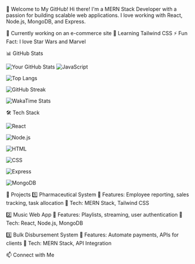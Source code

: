 🚀 Welcome to My GitHub!
Hi there! I'm a MERN Stack Developer with a passion for building scalable web applications. I love working with React, Node.js, MongoDB, and Express.

🔭 Currently working on an e-commerce site
🌱 Learning Tailwind CSS
⚡ Fun Fact: I love Star Wars and Marvel

📊 GitHub Stats


![Your GitHub Stats](https://github-readme-stats.vercel.app/api?username=roggoz&show_icons=true&theme=dracula) ![JavaScript](https://img.shields.io/badge/JavaScript-F7DF1E?style=for-the-badge&logo=javascript&logoColor=black)

![Top Langs](https://github-readme-stats.vercel.app/api/top-langs/?username=roggoz&layout=compact&theme=dracula)

![GitHub Streak](https://github-readme-streak-stats.herokuapp.com/?user=roggoz&theme=dracula)

![WakaTime Stats](https://github-readme-stats.vercel.app/api/wakatime?username=roggoz&theme=radical)



🛠 Tech Stack

![React](https://img.shields.io/badge/React-20232A?style=for-the-badge&logo=react&logoColor=61DAFB)

![Node.js](https://img.shields.io/badge/Node.js-43853D?style=for-the-badge&logo=node.js&logoColor=white)

![HTML](https://img.shields.io/badge/HTML5-E34F26?style=for-the-badge&logo=html5&logoColor=white)

![CSS](https://img.shields.io/badge/CSS3-1572B6?style=for-the-badge&logo=css3&logoColor=white)

![Express](https://img.shields.io/badge/Express.js-000000?style=for-the-badge&logo=express&logoColor=white)

![MongoDB](https://img.shields.io/badge/MongoDB-4EA94B?style=for-the-badge&logo=mongodb&logoColor=white)



🚀 Projects
1️⃣ Pharmaceutical System
🔹 Features: Employee reporting, sales tracking, task allocation
🔹 Tech: MERN Stack, Tailwind CSS

2️⃣ Music Web App
🔹 Features: Playlists, streaming, user authentication
🔹 Tech: React, Node.js, MongoDB

3️⃣ Bulk Disbursement System
🔹 Features: Automate payments, APIs for clients
🔹 Tech: MERN Stack, API Integration

📫 Connect with Me

















<!--
**roggoz/roggoz** is a ✨ _special_ ✨ repository because its `README.md` (this file) appears on your GitHub profile.

Here are some ideas to get you started:

- 🔭 I’m currently working on an e-commerce site
- 🌱 I’m currently learning ...
- 👯 I’m looking to collaborate on ...
- 🤔 I’m looking for help with ...
- 💬 Ask me about ...
- 📫 How to reach me: ...
- 😄 Pronouns: ...
- ⚡ Fun fact: ...
![GitHub Contribution Graph](https://github-readme-activity-graph.vercel.app/graph?username=roggoz&theme=react)
-->
